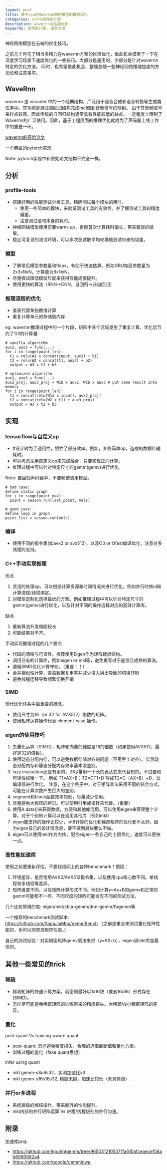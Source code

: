 ```yaml
---
layout: post
title: 基于cpu的Wavernn网络模型的推理优化
categories: c++与高性能计算
description: wavernn与性能优化 
keywords: 高性能计算, 语音合成
---
```


神经网络模型在云端的优化技巧。

之前几个月花了相当多精力在wavernn方案的推理优化，借此机会摸索了一下在深度学习场景下速度优化的一些技巧。大部分是通用的，少部分是针对wavernn特定的优化方法。
同时，也希望借此机会，整理总结一些神经网络推理加速的方法论和注意事项。

## WaveRnn
wavernn 是 vocoder 中的一个经典结构，广泛用于语音合成和语音转换等生成类任务中。其功能是通过自回归结构完成mel谱到音频信号的映射。
由于其音频信号采样点较高，因此传统的自回归结构通常具有性能较低的缺点，一定程度上限制了Wavernn的广泛使用。因此，基于工程层面的推理优化就成为了声码器上线工作中的重要一环。

[wavernn的原始论文](https://arxiv.org/abs/1802.08435)

[一个典型的pytorch实现](https://github.com/fatchord/WaveRNN)

Note: pytorch实现中和原始论文结构不完全一样。


## 分析
### profile-tools
- 搭建好用的性能测试分析工具，精确测试每个模块的用时。
    - 使用一些简单的模块，来验证测试工具的有效性，并了解测试工具的精度偏差。
    - 注意测试语句本身的耗时。
- 神经网络模型使用前要warm-up，否侧首次计算耗时偏长，带来错误的结果。
- 稳定可复现的测试环境，可以多次测试取平均来境地测试带来的误差。

### 模型
- 了解常见模型参数量和flops，有助于快速估算。例如GRU每层参数量为2x3xNxN，计算量为6xNxN。
- 尽量尝试降低模型尺度来获得性能成倍提升。
- 使用更快的算法（RNN->CNN，自回归->非自回归）

### 推理流程的优化
- 查表代替某些数值计算
- 重复计算单元的存储到内存

eg: wavernn推理过程中的一个片段，矩阵中某个区域发生了重复计算，优化后节约了1/3的计算量: 

```
# vanilla algorithm
aux2, aux3 = func(...)
for i in range(point_len):
  t1 = relu(W1 x concat(input, aux2) + b1)
  t2 = relu(W2 x concat(t1, aux3) + b2)
  output = W3 x t2 + b3

# optimized algorithm
aux2, aux3 = func(...)
aux2_proj, aux3_proj = W1b x aux2, W2b x aux3 # put same result into memory
for i in range(point_len):
  t1 = concat(relu(W1a x input), aux2_proj)
  t2 = concat(relu(W2 x t1) + aux3_proj)
  output = W3 x t2 + b3

```   

## 实现
### tensorflow与自定义op
- tf设计时为了通用性，牺牲了部分效率。例如，某些简单op，造成的数据传输耗时。
- 可以考虑采用自定义op来完成融合，只要实现正向计算。
- 推理过程中可以针对特定尺寸的gemm(gemv)进行优化。

Note:
自回归声码器中，不要频繁调用模型。

```
# bad case:
define static graph
for i in range(point_max):
  point = sesson.run(last_point, mels)

# good case:
define loop in graph
point_list = sesson.run(mels)  
```

### 编译
- 使用不同的指令集(如avx2 or avx512)，以及O3 or Ofast编译优化，注意对多线程的支持。
 

### C++手动实现推理

优点
1. 灵活的处理op，可以根据计算资源和时间情况来进行优化。例如并行时核id和计算进程/线程绑定。
2. 对模型定制化选择最优的方案。例如推理过程中可以针对特定尺寸的gemm(gemv)进行优化，以及针对不同的操作选择对应的高效计算库。

缺点
1. 重新算法开发周期较长
2. 可能结果对不齐。

手动实现推理过程的几个要点
- 代码的清晰与可读性。推荐使用Eigen作为矩阵数据结构。
- 调用已有的计算库，例如eigen or mkl等，避免重写过于底层且成熟的算法。
- 遵循SIMD优化计算守则。（重要！！）
- 合并相似性计算，提高数据复用率并减少换入换出导致的切换开销
- 避免线程迁移导致频繁切换开销

### SIMD
现代优化体系中最重要的概念。

- 使用尺寸为16（or 32 for AVX512）倍数的矩阵。
- 使用矩阵运算操作代替 element-wise 操作。 

### eigen的使用技巧
1. 矢量化运算（SIMD），矩阵和向量的维度是16的倍数（如果使用AVX512，最好是32的倍数）。
2. 使用动态分配内存，可以避免数据存储对齐的问题（不用手工对齐）。实测动态分配内存和静态分配内存效率基本没差别。
3. lazy evaluation还是有用的，即尽量用一个长的表达式来代替短的。不过要和可读性权衡一下。
例如 T1=AX+B；T2=CT1+D 写成T2=C（AX+B）+D，让编译器进行优化。
注意，在这个例子中，对于矩阵乘法采用不同的结合方式，可能在计算次数产生巨大的差别。
4. segment和block函数效率较低，尽量减少使用。
5. 尽量避免大矩阵的拷贝。可以使用引用或指针来代替。（重要）
6. 使用A.data()来获得数据，方便和其他库混用。可以使用eigen来管理整个计算，对于个别的计算可以在调用其他库（例如mkl）
7. eigen能支持的操作比较少，int8计算的优化和稀疏矩阵的优化都不太好。因为eigen自己的设计理念是，要不做到最快要么不做。
8. eigen可以使用mkl作为内核，配合eigen一些自己的上层优化，速度可以更快一点。


### 高性能加速库
使用之前要重新评估，不要轻信网上的各种benchmark！原因：
1. 环境差异，是否使用AVX2/AVX512指令集，以及使用cpu核心数不同。单线程和多线程等差异。
2. 矩阵维度不同，以及矩阵计算形式不同。例如计算y=Ax+B的gemv和正常的gemm可能都不一样。不同尺度的矩阵可能会有不同的测试方法。

几个比较常用的库: eigen/mkl/cbla-gemm/dnn-gemm/fbgemm等

一个推荐的benchmark测试脚本: https://github.com/XapaJIaMnu/gemmBench
（之前是重点来测试量化矩阵性能的，也可以测常规矩阵性能。）

自己的测试经验：对实稠密矩阵gemv乘法来说（y=AX+b），eigen调mkl库是最快的。

## 其他一些常见的trick

### 稀疏
- 稀疏矩阵的快速计算方案。稠密项最好以1x16块（或者16x16）形式存在(SIMD)。
- 怎样尽可能避免稀疏矩阵的训练带来的精度损失。大稀疏Vs小稠密矩阵的差异。

### 量化

post-quant Vs training-aware quant 
- post-quant: 怎样避免精度损失，合理的选取截断值和量化方案。
- 训练过程的量化（fake quant思想）
 
infer using quant
- mkl gemm-s8u8s32，实测加速比x3
- mkl gemm-s16s16s32, 精度无损，加速比较低（未具体测）.

### 并行or多进程
- 系统层级的绑核操作，带来额外的性能提升。
- mkl内部的并行矩阵运算 Vs 进程/线程级别的并行匀速。

## 附录

加速库proj:
- https://github.com/kpu/intgemm/tree/9650312105071fa610afceaecef58ab8060082a4
- https://github.com/google/gemmlowp